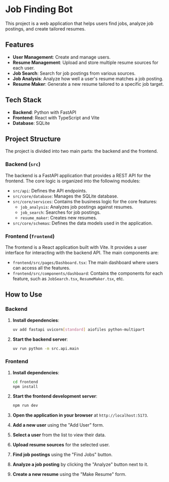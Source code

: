 # Job Finding Bot

This project is a web application that helps users find jobs, analyze job postings, and create tailored resumes.

## Features

- **User Management**: Create and manage users.
- **Resume Management**: Upload and store multiple resume sources for each user.
- **Job Search**: Search for job postings from various sources.
- **Job Analysis**: Analyze how well a user's resume matches a job posting.
- **Resume Maker**: Generate a new resume tailored to a specific job target.

## Tech Stack

- **Backend**: Python with FastAPI
- **Frontend**: React with TypeScript and Vite
- **Database**: SQLite

## Project Structure

The project is divided into two main parts: the backend and the frontend.

### Backend (`src`)

The backend is a FastAPI application that provides a REST API for the frontend. The core logic is organized into the following modules:

- `src/api`: Defines the API endpoints.
- `src/core/database`: Manages the SQLite database.
- `src/core/services`: Contains the business logic for the core features:
    - `job_analysis`: Analyzes job postings against resumes.
    - `job_search`: Searches for job postings.
    - `resume_maker`: Creates new resumes.
- `src/core/schemas`: Defines the data models used in the application.

### Frontend (`frontend`)

The frontend is a React application built with Vite. It provides a user interface for interacting with the backend API. The main components are:

- `frontend/src/pages/Dashboard.tsx`: The main dashboard where users can access all the features.
- `frontend/src/components/dashboard`: Contains the components for each feature, such as `JobSearch.tsx`, `ResumeMaker.tsx`, etc.

## How to Use

### Backend

1. **Install dependencies**:

   ```bash
   uv add fastapi uvicorn[standard] aiofiles python-multipart
   ```

2. **Start the backend server**:

   ```bash
   uv run python -m src.api.main
   ```

### Frontend

1. **Install dependencies**:

   ```bash
   cd frontend
   npm install
   ```

2. **Start the frontend development server**:

   ```bash
   npm run dev
   ```

3. **Open the application in your browser** at `http://localhost:5173`.

4. **Add a new user** using the "Add User" form.

5. **Select a user** from the list to view their data.

6. **Upload resume sources** for the selected user.

7. **Find job postings** using the "Find Jobs" button.

8. **Analyze a job posting** by clicking the "Analyze" button next to it.

9. **Create a new resume** using the "Make Resume" form.